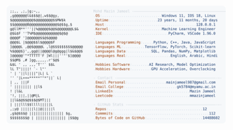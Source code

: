 <picture>
  <source srcset="https://raw.githubusercontent.com/mmazinjameel/mmazinjameel/main/dark_mode.svg?v=1761416008" media="(prefers-color-scheme: dark)">
  <img src="https://raw.githubusercontent.com/mmazinjameel/mmazinjameel/main/light_mode.svg?v=1761416008">
</picture>

